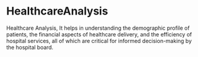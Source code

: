 # HealthcareAnalysis
Healthcare Analysis, It helps in understanding the demographic profile of patients, the financial aspects of healthcare delivery, and the efficiency of hospital services, all of which are critical for informed decision-making by the hospital board.
